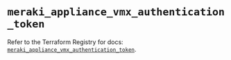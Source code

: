 # `meraki_appliance_vmx_authentication_token`

Refer to the Terraform Registry for docs: [`meraki_appliance_vmx_authentication_token`](https://registry.terraform.io/providers/ciscodevnet/meraki/1.7.1/docs/resources/appliance_vmx_authentication_token).
